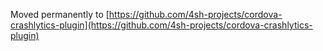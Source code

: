Moved permanently to [https://github.com/4sh-projects/cordova-crashlytics-plugin](https://github.com/4sh-projects/cordova-crashlytics-plugin)
